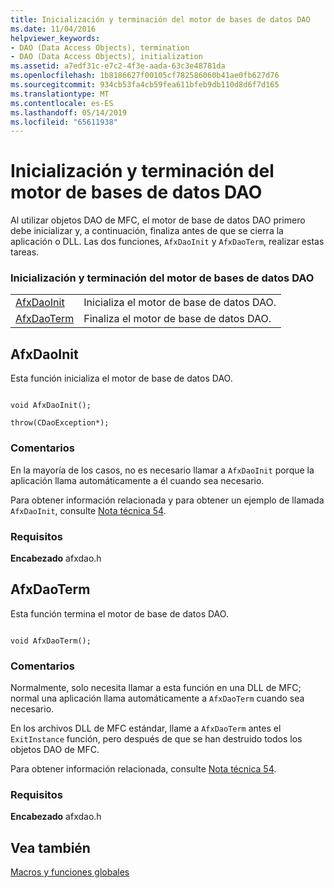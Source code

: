 ```yaml
---
title: Inicialización y terminación del motor de bases de datos DAO
ms.date: 11/04/2016
helpviewer_keywords:
- DAO (Data Access Objects), termination
- DAO (Data Access Objects), initialization
ms.assetid: a7edf31c-e7c2-4f3e-aada-63c3e48781da
ms.openlocfilehash: 1b8186627f00105cf782586060b41ae0fb627d76
ms.sourcegitcommit: 934cb53fa4cb59fea611bfeb9db110d8d6f7d165
ms.translationtype: MT
ms.contentlocale: es-ES
ms.lasthandoff: 05/14/2019
ms.locfileid: "65611938"
---
```

# <a name="dao-database-engine-initialization-and-termination"></a>Inicialización y terminación del motor de bases de datos DAO

Al utilizar objetos DAO de MFC, el motor de base de datos DAO primero debe inicializar y, a continuación, finaliza antes de que se cierra la aplicación o DLL. Las dos funciones, `AfxDaoInit` y `AfxDaoTerm`, realizar estas tareas.

### <a name="dao-database-engine-initialization-and-termination"></a>Inicialización y terminación del motor de bases de datos DAO

|||
|-|-|
|[AfxDaoInit](#afxdaoinit)|Inicializa el motor de base de datos DAO.|
|[AfxDaoTerm](#afxdaoterm)|Finaliza el motor de base de datos DAO.|

##  <a name="afxdaoinit"></a>  AfxDaoInit

Esta función inicializa el motor de base de datos DAO.

```

void AfxDaoInit();

throw(CDaoException*);
```

### <a name="remarks"></a>Comentarios

En la mayoría de los casos, no es necesario llamar a `AfxDaoInit` porque la aplicación llama automáticamente a él cuando sea necesario.

Para obtener información relacionada y para obtener un ejemplo de llamada `AfxDaoInit`, consulte [Nota técnica 54](../../mfc/tn054-calling-dao-directly-while-using-mfc-dao-classes.md).

### <a name="requirements"></a>Requisitos

  **Encabezado** afxdao.h

##  <a name="afxdaoterm"></a>  AfxDaoTerm

Esta función termina el motor de base de datos DAO.

```

void AfxDaoTerm();
```

### <a name="remarks"></a>Comentarios

Normalmente, solo necesita llamar a esta función en una DLL de MFC; normal una aplicación llama automáticamente a `AfxDaoTerm` cuando sea necesario.

En los archivos DLL de MFC estándar, llame a `AfxDaoTerm` antes el `ExitInstance` función, pero después de que se han destruido todos los objetos DAO de MFC.

Para obtener información relacionada, consulte [Nota técnica 54](../../mfc/tn054-calling-dao-directly-while-using-mfc-dao-classes.md).

### <a name="requirements"></a>Requisitos

  **Encabezado** afxdao.h

## <a name="see-also"></a>Vea también

[Macros y funciones globales](../../mfc/reference/mfc-macros-and-globals.md)
